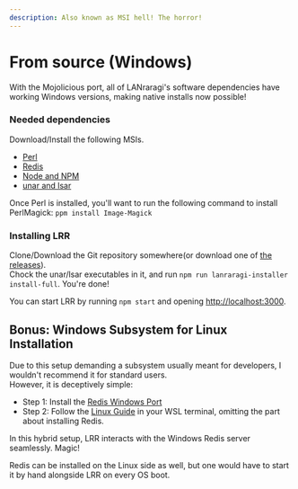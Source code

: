 ```yaml
---
description: Also known as MSI hell! The horror!
---
```


# From source \(Windows\)

With the Mojolicious port, all of LANraragi's software dependencies have working Windows versions, making native installs now possible!

### Needed dependencies

Download/Install the following MSIs.

* [Perl](https://strawberryperl.com/download/5.26.1.1/strawberry-perl-5.26.1.1-64bit.msi)
* [Redis](https://github.com/MicrosoftArchive/redis/releases/download/win-3.2.100/Redis-x64-3.2.100.msi)
* [Node and NPM](https://nodejs.org/dist/v9.4.0/node-v9.4.0-x64.msi)
* [unar and lsar](https://theunarchiver.com/downloads/unarWindows.zip)

Once Perl is installed, you'll want to run the following command to install PerlMagick: `ppm install Image-Magick`

### Installing LRR

Clone/Download the Git repository somewhere\(or download one of [the releases](https://github.com/Difegue/LANraragi/releases)\).  
Chock the unar/lsar executables in it, and run `npm run lanraragi-installer install-full`. You're done!

You can start LRR by running `npm start` and opening [http://localhost:3000](http://localhost:3000).

## Bonus: Windows Subsystem for Linux Installation

Due to this setup demanding a subsystem usually meant for developers, I wouldn't recommend it for standard users.  
However, it is deceptively simple:

* Step 1: Install the [Redis Windows Port](https://github.com/MicrosoftArchive/redis/releases/download/win-3.2.100/Redis-x64-3.2.100.msi)
* Step 2: Follow the [Linux Guide](source-windows.md#native-linux-installation) in your WSL terminal, omitting the part about installing Redis.

In this hybrid setup, LRR interacts with the Windows Redis server seamlessly. Magic!

Redis can be installed on the Linux side as well, but one would have to start it by hand alongside LRR on every OS boot.

